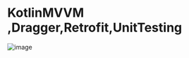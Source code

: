 # KotlinMVVM ,Dragger,Retrofit,UnitTesting
![image](https://user-images.githubusercontent.com/25169171/110785984-b1d10100-8293-11eb-9724-4624c9723d83.png)









